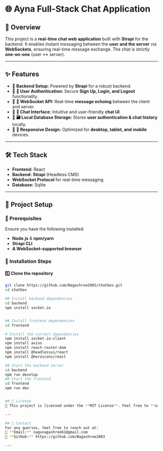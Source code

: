 # 🌐 Ayna Full-Stack Chat Application  

## 📌 Overview  
This project is a **real-time chat web application** built with **Strapi** for the backend. It enables instant messaging between the **user and the server** via **WebSockets**, ensuring real-time message exchange. The chat is strictly **one-on-one** (user ↔ server).  

---

## ✨ Features  
- 🔹 **Backend Setup:** Powered by **Strapi** for a robust backend.  
- 🔹 **🔐 User Authentication:** Secure **Sign Up, Login, and Logout** functionality.  
- 🔹 **🔄 WebSocket API:** Real-time **message echoing** between the client and server.  
- 🔹 **💬 Chat Interface:** Intuitive and user-friendly **chat UI**.  
- 🔹 **🗃️ Local Database Storage:** Stores **user authentication & chat history** locally.  
- 🔹 **📱 Responsive Design:** Optimized for **desktop, tablet, and mobile** devices.  

---

## 🛠️ Tech Stack  
- **Frontend:** React  
- **Backend:** **Strapi** (Headless CMS)  
- **WebSocket Protocol** for real-time messaging  
- **Database:** Sqlite  
  

---

## 📂 Project Setup  

### 🔧 Prerequisites  
Ensure you have the following installed:  
- **Node.js** & **npm/yarn**  
- **Strapi CLI**  
- **A WebSocket-supported browser**  

### 🚀 Installation Steps  

#### 1️⃣ Clone the repository  
```sh
git clone https://github.com/Nagashree2003/chatbox.git  
cd chatbox

## Install backend dependencies
cd backend
npm install socket.io


## Install frontend dependencies
cd frontend

# Install the correct dependencies
npm install socket.io-client
npm install axios
npm install react-router-dom
npm install @headlessui/react
npm install @heroicons/react

## Start the backend server
cd backend
npm run develop
## Start the frontend
cd frontend
npm run dev


## 📜 License  
📄 This project is licensed under the **MIT License**. Feel free to **use and modify** it as per your needs.  

---

## 📩 Contact  
For any queries, feel free to reach out at:  
📧 **Email:** nagunagashree61@gmail.com  
🔗 **GitHub:** https://github.com/Nagashree2003 

---







